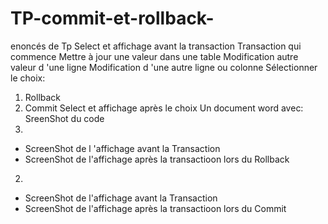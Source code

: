 # TP-commit-et-rollback-
enoncés de Tp 
Select  et affichage  avant la transaction
Transaction qui commence
Mettre à jour  une valeur dans une table 
Modification autre valeur d 'une ligne 
Modification d 'une autre ligne  ou colonne 
Sélectionner le choix:
1) Rollback
2) Commit
Select et affichage après le choix
Un document word avec:
SreenShot du code
1)
- ScreenShot de l 'affichage avant la Transaction
- ScreenShot  de l'affichage après la  transactioon lors du Rollback
2)
- ScreenShot de l'affichage avant la Transaction
- ScreenShot de l'affichage après la  transactioon lors du Commit 

